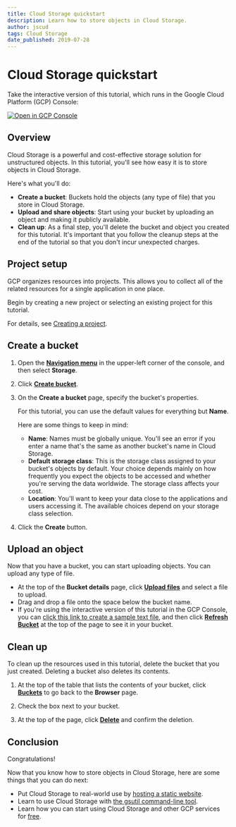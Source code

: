 ```yaml
---
title: Cloud Storage quickstart
description: Learn how to store objects in Cloud Storage.
author: jscud
tags: Cloud Storage
date_published: 2019-07-28
---
```


# Cloud Storage quickstart

<walkthrough-alt>
Take the interactive version of this tutorial, which runs in the Google Cloud Platform (GCP) Console:

[![Open in GCP Console](https://walkthroughs.googleusercontent.com/tutorial/resources/open-in-console-button.svg)](https://console.cloud.google.com/getting-started?walkthrough_tutorial_id=storage_quickstart)

</walkthrough-alt>

## Overview

Cloud Storage is a powerful and cost-effective storage solution for unstructured objects. In this tutorial,
you'll see how easy it is to store objects in Cloud Storage.

Here's what you'll do:

*   **Create a bucket**: Buckets hold the objects (any type of file) that you store in Cloud Storage.
*   **Upload and share objects**: Start using your bucket by uploading an object and making it publicly
    available.
*   **Clean up**: As a final step, you'll delete the bucket and object you created for this tutorial.
    It's important that you follow the cleanup steps at the end of the tutorial so that you don't incur
    unexpected charges.

## Project setup

GCP organizes resources into projects. This allows you to
collect all of the related resources for a single application in one place.

Begin by creating a new project or selecting an existing project for this tutorial.

<walkthrough-project-billing-setup></walkthrough-project-billing-setup>

For details, see
[Creating a project](https://cloud.google.com/resource-manager/docs/creating-managing-projects#creating_a_project).

## Create a bucket

1.  Open the [**Navigation menu**][spotlight-console-menu] in the upper-left corner of the console, and 
    then select **Storage**.
    
    <walkthrough-menu-navigation sectionId="STORAGE_SECTION"></walkthrough-menu-navigation>

1.  Click [**Create bucket**][spotlight-create-bucket].

1.  On the **Create a bucket** page, specify the bucket's properties.

    For this tutorial, you can use the default values for everything but **Name**.

    Here are some things to keep in mind:

     *  **Name**: Names must be globally unique. You'll see an error if you enter a
    name that's the same as another bucket's name in Cloud Storage.
     *  **Default storage class**: This is the storage class assigned to your
    bucket's objects by default. Your choice depends mainly on how
    frequently you expect the objects to be accessed and whether you're
    serving the data worldwide. The storage class affects your cost.
     *  **Location**: You'll want to keep your data close to the applications
    and users accessing it. The available choices depend on your storage
    class selection.

1.  Click the **Create** button.

## Upload an object

Now that you have a bucket, you can start uploading objects. You can upload any type of file.

* At the top of the **Bucket details** page, click [**Upload files**][spotlight-upload-file]
  and select a file to upload.
* Drag and drop a file onto the space below the bucket name.
* If you're using the interactive version of this tutorial in the GCP Console, you can
  [click this link to create a sample text file][create-sample-file], and then click
  [**Refresh Bucket**][spotlight-refresh-bucket] at the top of the page to see it in your bucket.
  
## Clean up

To clean up the resources used in this tutorial, delete the bucket that you just created. Deleting
a bucket also deletes its contents.

1.  At the top of the table that lists the contents of your bucket, click [**Buckets**][spotlight-buckets-link]
    to go back to the **Browser** page.

1.  Check the box next to your bucket.

1.  At the top of the page, click [**Delete**][spotlight-delete-buckets] and confirm the deletion.

## Conclusion

<walkthrough-conclusion-trophy/>

Congratulations!

Now that you know how to store objects in Cloud Storage, here are some things
that you can do next:

*   Put Cloud Storage to real-world use by
    [hosting a static website](https://cloud.google.com/storage/docs/hosting-static-website).
*   Learn to use Cloud Storage with [the gsutil command-line tool](https://cloud.google.com/storage/docs/quickstart-gsutil).
*   Learn how you can start using Cloud Storage and other GCP services for [free](https://cloud.google.com/free).

[create-sample-file]: walkthrough://create-sample-storage-file
[spotlight-buckets-link]: walkthrough://spotlight-pointer?cssSelector=.p6n-cloudstorage-path-link
[spotlight-create-bucket]: walkthrough://spotlight-pointer?cssSelector=#p6ntest-cloudstorage-create-first-bucket-button,#p6n-cloudstorage-create-bucket
[spotlight-create-button]: walkthrough://spotlight-pointer?cssSelector=#p6ntest-gcs-create-bucket-button
[spotlight-delete-buckets]: walkthrough://spotlight-pointer?spotlightId=gcs-action-bar-delete-bucket
[spotlight-menu]: walkthrough://spotlight-pointer?spotlightId=console-nav-menu
[spotlight-public-link]: walkthrough://spotlight-pointer?cssSelector=.p6n-cloudstorage-browser-public-label
[spotlight-refresh-bucket]: walkthrough://spotlight-pointer?spotlightId=gcs-action-bar-refresh-objects
[spotlight-share-public]: walkthrough://spotlight-pointer?cssSelector=.p6n-cloudstorage-browser-public-checkbox
[spotlight-upload-file]: walkthrough://spotlight-pointer?spotlightId=gcs-action-bar-upload-file
[spotlight-console-menu]: walkthrough://spotlight-pointer?spotlightId=console-nav-menu

